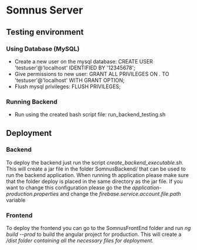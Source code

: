 # Somnus Server

## Testing environment

### Using Database (MySQL)
- Create a new user on the mysql database: CREATE USER 'testuser'@'localhost' IDENTIFIED BY '12345678';
- Give permissions to new user: GRANT ALL PRIVILEGES ON *.* TO 'testuser'@'localhost' WITH GRANT OPTION;
- Flush mysql privileges: FLUSH PRIVILEGES;

### Running Backend
- Run using the created bash script file: run_backend_testing.sh

## Deployment

### Backend
To deploy the backend just run the script <i>create_backend_executable.sh</i>. 
This will create a jar file in the folder SomnusBackend/ that can
be used to run the backend application. When running th application please
make sure that the folder deploy is placed in the same directory as the 
jar file. If you want to change this configuration please go the the
<i>application-production.properties</i> and change the 
<i>firebase.service.account.file.path</i> variable

### Frontend
To deploy the frontend you can go to the SomnusFrontEnd folder and run
<i>ng build --prod</i> to build the angular project for production. This will
create a <i>/dist<i> folder containing all the necessary files for deployment. 

